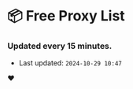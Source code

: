 # :package: Free Proxy List
### Updated every 15 minutes.

- Last updated: `2024-10-29 10:47`

:heart:
